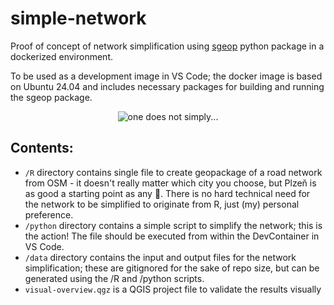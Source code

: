 # simple-network
Proof of concept of network simplification using [sgeop](https://github.com/uscuni/sgeop) python package in a dockerized environment.

To be used as a development image in VS Code; the docker image is based on Ubuntu 24.04 and includes necessary packages for building and running the sgeop package.

<p align="center">
    <img src="https://imgflip.com/s/meme/One-Does-Not-Simply.jpg" alt="one does not simply..."/>
</p>

## Contents:
- `/R` directory contains single file to create geopackage of a road network from OSM - it doesn't really matter which city you choose, but Plzeň is as good a starting point as any :beers:. There is no hard technical need for the network to be simplified to originate from R, just (my) personal preference.
- `/python` directory contains a simple script to simplify the network; this is the action! The file should be executed from within the DevContainer in VS Code.
- `/data` directory contains the input and output files for the network simplification; these are gitignored for the sake of repo size, but can be generated using the /R and /python scripts.
- `visual-overview.qgz` is a QGIS project file to validate the results visually
